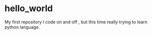 # hello_world
My first repository
I code on and off , but this time really trying to learn python language.
